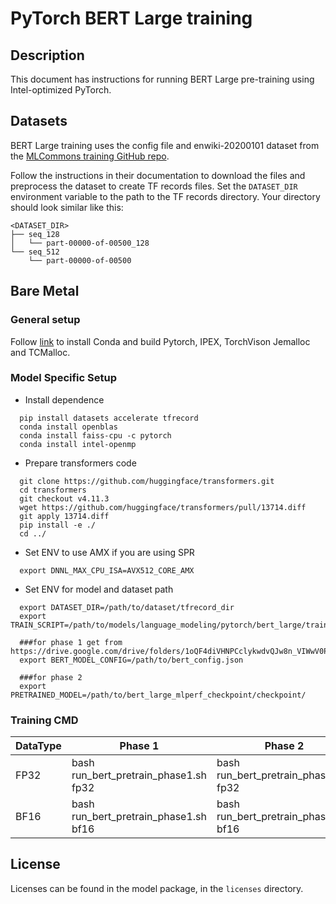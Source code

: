 <!--- 0. Title -->
# PyTorch BERT Large training
<!-- 10. Description -->
## Description

This document has instructions for running BERT Large pre-training using
Intel-optimized PyTorch.

## Datasets

BERT Large training uses the config file and enwiki-20200101 dataset from the
[MLCommons training GitHub repo](https://github.com/mlcommons/training/tree/master/language_model/tensorflow/bert).

Follow the instructions in their documentation to download the files and
preprocess the dataset to create TF records files. Set the `DATASET_DIR`
environment variable to the path to the TF records directory. Your directory
should look similar like this:
```
<DATASET_DIR>
├── seq_128
│   └── part-00000-of-00500_128
└── seq_512
    └── part-00000-of-00500
```


## Bare Metal

### General setup

Follow [link](/docs/general/pytorch/BareMetalSetup.md) to install Conda and build Pytorch, IPEX, TorchVison Jemalloc and TCMalloc.

### Model Specific Setup
* Install dependence
```
  pip install datasets accelerate tfrecord
  conda install openblas
  conda install faiss-cpu -c pytorch
  conda install intel-openmp
```

* Prepare transformers code
```
  git clone https://github.com/huggingface/transformers.git
  cd transformers
  git checkout v4.11.3
  wget https://github.com/huggingface/transformers/pull/13714.diff
  git apply 13714.diff
  pip install -e ./
  cd ../

```

* Set ENV to use AMX if you are using SPR
```
  export DNNL_MAX_CPU_ISA=AVX512_CORE_AMX
```

* Set ENV for model and dataset path
```
  export DATASET_DIR=/path/to/dataset/tfrecord_dir
  export TRAIN_SCRIPT=/path/to/models/language_modeling/pytorch/bert_large/training/run_pretrain_mlperf.py

  ###for phase 1 get from https://drive.google.com/drive/folders/1oQF4diVHNPCclykwdvQJw8n_VIWwV0PT
  export BERT_MODEL_CONFIG=/path/to/bert_config.json

  ###for phase 2
  export PRETRAINED_MODEL=/path/to/bert_large_mlperf_checkpoint/checkpoint/
```

### Training CMD

|  DataType   | Phase 1  |  Phase 2 |
| ----------- | ----------- | ----------- |
| FP32        | bash run_bert_pretrain_phase1.sh fp32 | bash run_bert_pretrain_phase2.sh fp32 |
| BF16        | bash run_bert_pretrain_phase1.sh bf16 | bash run_bert_pretrain_phase2.sh bf16 |


<!--- 80. License -->
## License

Licenses can be found in the model package, in the `licenses` directory.

